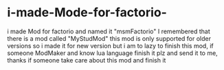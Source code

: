 # i-made-Mode-for-factorio-
i made Mod for factorio and named it "msmFactorio" I remembered that there is a mod called "MyStudMod" this mod is only supported for older versions so i made it for new version but i am to lazy to finish this mod, if someone ModMaker and know lua language finish it plz and send it to me, thanks if someone take care about this mod and finish it
